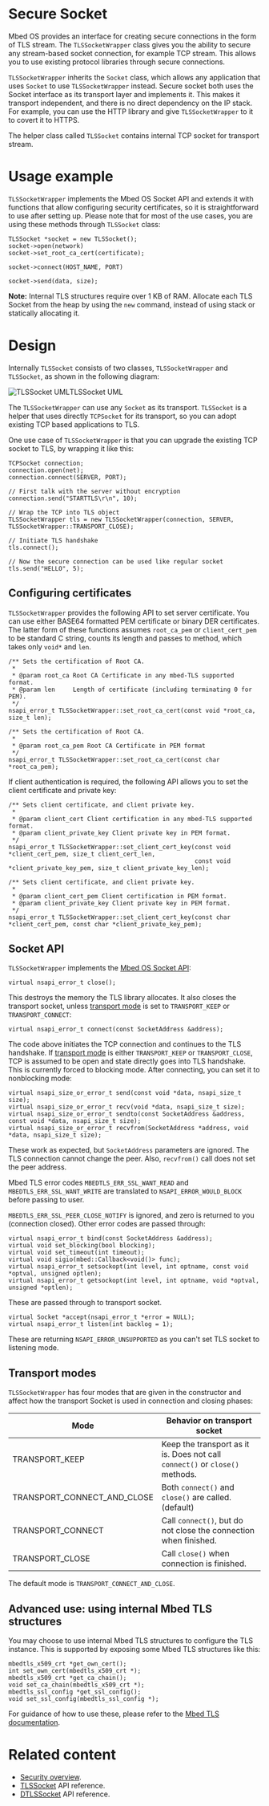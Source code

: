# Secure Socket

Mbed OS provides an interface for creating secure connections in the form of TLS stream. The `TLSSocketWrapper` class gives you the ability to secure any stream-based socket connection, for example TCP stream. This allows you to use existing protocol libraries through secure connections.

`TLSSocketWrapper` inherits the `Socket` class, which allows any application that uses `Socket` to use `TLSSocketWrapper` instead. Secure socket both uses the Socket interface as its transport layer and implements it. This makes it transport independent, and there is no direct dependency on the IP stack. For example, you can use the HTTP library and give `TLSSocketWrapper` to it to covert it to HTTPS.

The helper class called `TLSSocket` contains internal TCP socket for transport stream.

# Usage example

`TLSSocketWrapper` implements the Mbed OS Socket API and extends it with functions that allow configuring security certificates, so it is straightforward to use after setting up. Please note that for most of the use cases, you are using these methods through `TLSSocket` class:

```
TLSSocket *socket = new TLSSocket();
socket->open(network)
socket->set_root_ca_cert(certificate);

socket->connect(HOST_NAME, PORT)

socket->send(data, size);
```

<span class="notes">**Note:** Internal TLS structures require over 1 KB of RAM. Allocate each TLS Socket from the heap by using the `new` command, instead of using stack or statically allocating it.</span>

# Design

Internally `TLSSocket` consists of two classes, `TLSSocketWrapper` and `TLSSocket`, as shown in the following diagram:

<span class="images">![TLSSocket UML](../../images/tlssocket.png)<span>TLSSocket UML</span></span>

The `TLSSocketWrapper` can use any `Socket` as its transport. `TLSSocket` is a helper that uses directly `TCPSocket` for its transport, so you can adopt existing TCP based applications to TLS.

One use case of `TLSSocketWrapper` is that you can upgrade the existing TCP socket to TLS, by wrapping it like this:

```
TCPSocket connection;
connection.open(net);
connection.connect(SERVER, PORT);

// First talk with the server without encryption
connection.send("STARTTLS\r\n", 10);

// Wrap the TCP into TLS object
TLSSocketWrapper tls = new TLSSocketWrapper(connection, SERVER, TLSSocketWrapper::TRANSPORT_CLOSE);

// Initiate TLS handshake
tls.connect();

// Now the secure connection can be used like regular socket
tls.send("HELLO", 5);
```

## Configuring certificates

`TLSSocketWrapper` provides the following API to set server certificate. You can use either BASE64 formatted PEM certificate or binary DER certificates. The latter form of these functions assumes `root_ca_pem` or `client_cert_pem` to be standard C string, counts its length and passes to method, which takes only `void*` and `len`.

```
/** Sets the certification of Root CA.
 *
 * @param root_ca Root CA Certificate in any mbed-TLS supported format.
 * @param len     Length of certificate (including terminating 0 for PEM).
 */
nsapi_error_t TLSSocketWrapper::set_root_ca_cert(const void *root_ca, size_t len);

/** Sets the certification of Root CA.
 *
 * @param root_ca_pem Root CA Certificate in PEM format
 */
nsapi_error_t TLSSocketWrapper::set_root_ca_cert(const char *root_ca_pem);
```

If client authentication is required, the following API allows you to set the client certificate and private key:

```
/** Sets client certificate, and client private key.
 *
 * @param client_cert Client certification in any mbed-TLS supported format.
 * @param client_private_key Client private key in PEM format.
 */
nsapi_error_t TLSSocketWrapper::set_client_cert_key(const void *client_cert_pem, size_t client_cert_len,
                                                    const void *client_private_key_pem, size_t client_private_key_len);

/** Sets client certificate, and client private key.
 *
 * @param client_cert_pem Client certification in PEM format.
 * @param client_private_key Client private key in PEM format.
 */
nsapi_error_t TLSSocketWrapper::set_client_cert_key(const char *client_cert_pem, const char *client_private_key_pem);
```

## Socket API

`TLSSocketWrapper` implements the [Mbed OS Socket API](../apis/network-socket.html):

```
virtual nsapi_error_t close();
```

This destroys the memory the TLS library allocates. It also closes the transport socket, unless [transport mode](#transport-modes) is set to `TRANSPORT_KEEP` or `TRANSPORT_CONNECT`:

```
virtual nsapi_error_t connect(const SocketAddress &address);
```

The code above initiates the TCP connection and continues to the TLS handshake. If [transport mode](#transport-modes) is either `TRANSPORT_KEEP` or `TRANSPORT_CLOSE`, TCP is assumed to be open and state directly goes into TLS handshake. This is currently forced to blocking mode. After connecting, you can set it to nonblocking mode:

```
virtual nsapi_size_or_error_t send(const void *data, nsapi_size_t size);
virtual nsapi_size_or_error_t recv(void *data, nsapi_size_t size);
virtual nsapi_size_or_error_t sendto(const SocketAddress &address, const void *data, nsapi_size_t size);
virtual nsapi_size_or_error_t recvfrom(SocketAddress *address, void *data, nsapi_size_t size);
```

These work as expected, but `SocketAddress` parameters are ignored. The TLS connection cannot change the peer. Also, `recvfrom()` call does not set the peer address.

Mbed TLS error codes `MBEDTLS_ERR_SSL_WANT_READ` and `MBEDTLS_ERR_SSL_WANT_WRITE` are translated to `NSAPI_ERROR_WOULD_BLOCK` before passing to user.

`MBEDTLS_ERR_SSL_PEER_CLOSE_NOTIFY` is ignored, and zero is returned to you (connection closed). Other error codes are passed through:

```
virtual nsapi_error_t bind(const SocketAddress &address);
virtual void set_blocking(bool blocking);
virtual void set_timeout(int timeout);
virtual void sigio(mbed::Callback<void()> func);
virtual nsapi_error_t setsockopt(int level, int optname, const void *optval, unsigned optlen);
virtual nsapi_error_t getsockopt(int level, int optname, void *optval, unsigned *optlen);
```

These are passed through to transport socket.

```
virtual Socket *accept(nsapi_error_t *error = NULL);
virtual nsapi_error_t listen(int backlog = 1);
```

These are returning `NSAPI_ERROR_UNSUPPORTED` as you can't set TLS socket to listening mode.

## Transport modes

`TLSSocketWrapper` has four modes that are given in the constructor and affect how the transport Socket is used in connection and closing phases:

| Mode | Behavior on transport socket |
|------|------------------------------|
|TRANSPORT_KEEP | Keep the transport as it is. Does not call `connect()` or `close()` methods. |
|TRANSPORT_CONNECT_AND_CLOSE | Both `connect()` and `close()` are called. (default) |
|TRANSPORT_CONNECT | Call `connect()`, but do not close the connection when finished.  |
|TRANSPORT_CLOSE | Call `close()` when connection is finished. |

The default mode is `TRANSPORT_CONNECT_AND_CLOSE`.

## Advanced use: using internal Mbed TLS structures

You may choose to use internal Mbed TLS structures to configure the TLS instance. This is supported by exposing some Mbed TLS structures like this:

```
mbedtls_x509_crt *get_own_cert();
int set_own_cert(mbedtls_x509_crt *);
mbedtls_x509_crt *get_ca_chain();
void set_ca_chain(mbedtls_x509_crt *);
mbedtls_ssl_config *get_ssl_config();
void set_ssl_config(mbedtls_ssl_config *);
```

For guidance of how to use these, please refer to the [Mbed TLS documentation](../apis/tls.html).

# Related content

- [Security overview](../apis/security.html).
- [TLSSocket](../apis/tlssocket.html) API reference.
- [DTLSSocket](../apis/dtlssocket.html) API reference.
